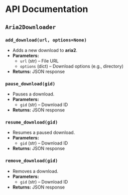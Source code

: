# API Documentation

## `Aria2Downloader`
### `add_download(url, options=None)`
- Adds a new download to **aria2**.
- **Parameters:**  
  - `url` (str) – File URL  
  - `options` (dict) – Download options (e.g., directory)  
- **Returns:** JSON response  

### `pause_download(gid)`
- Pauses a download.  
- **Parameters:**  
  - `gid` (str) – Download ID  
- **Returns:** JSON response  

### `resume_download(gid)`
- Resumes a paused download.  
- **Parameters:**  
  - `gid` (str) – Download ID  
- **Returns:** JSON response  

### `remove_download(gid)`
- Removes a download.  
- **Parameters:**  
  - `gid` (str) – Download ID  
- **Returns:** JSON response  
